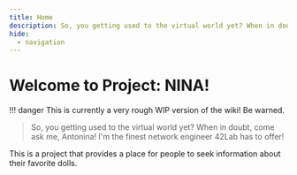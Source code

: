 ```yaml
---
title: Home
description: So, you getting used to the virtual world yet? When in doubt, come ask me, Antonina!
hide:
  - navigation
---
```

# Welcome to Project: NINA!
!!! danger
    This is currently a very rough WIP version of the wiki! Be warned.

> So, you getting used to the virtual world yet? When in doubt, come ask me, Antonina! I'm the finest network engineer 42Lab has to offer!

This is a project that provides a place for people to seek information about their favorite dolls.
